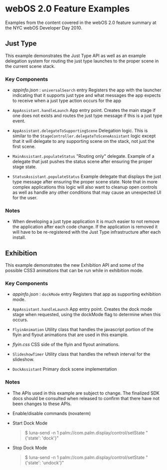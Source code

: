 # webOS 2.0 Feature Examples
Examples from the content covered in the webOS 2.0 feature summary at the NYC webOS Developer Day 2010.

## Just Type
This example demonstrates the Just Type API as well as an example delegation system for routing the 
just type launches to the proper scene in the current scene stack.

### Key Components
 * *appinfo.json* : `universalSearch` entry
    Registers the app with the launcher indicating that it supports just type and what messages the app expects to
    receive when a just type action occurs for the app

 * `AppAssistant.handleLaunch`
    App entry point. Creates the main stage if one does not exists and routes the just type message if this is a just
    type event.

 * `AppAssistant.delegateToSupportingScene`
    Delegation logic. This is similar to the `StageController.delegateToSceneAssistant` logic except that it will delegate
    to any supporting scene on the stack, not just the first scene.

 * `MainAssistant.populateStatus`
    "Routing only" delegate. Example of a delegate that just pushes the status scene after ensuring the proper stage state.

 * `StatusAssistant.populateStatus`
    Example delegate that displays the just type message after ensuring the proper scene state. Note that in more complex
    applications this logic will also want to cleanup open controls as well as handle any other conditions that may cause
    an unexpected UI for the user.

### Notes
 * When developing a just type application it is much easier to not remove the application after each code change. If the application is removed it will have to be re-registered with the Just Type infrastructure after each install.

## Exhibition
This example demonstrates the new Exhibition API and some of the possible CSS3 animations that can be run while in exhibition mode.

### Key Components
 * *appinfo.json* : `dockMode` entry
    Registers that app as supporting exhibition mode.

 * `AppAssistant.handleLaunch`
    App entry point. Creates the dock mode stage when requested, using the dockMode flag to determine when this occurs.

 * `FlyinAnimation`
    Utility class that handles the javascript portion of the flyin and flyout animations that are used in this example.
 * *flyin.css*
    CSS side of the flyin and flyout animations.

 * `SlideshowTimer`
    Utility class that handles the refresh interval for the slideshow.

 * `DockAssistant`
    Primary dock scene implementation

### Notes
 * The APIs used in this example are subject to change. The finalized SDK docs should be consulted when released to confirm that there have not been changes to these APIs.
 * Enable/disable commands (novaterm)
  * Start Dock Mode
    > $ luna-send -n 1 palm://com.palm.display/control/setState "{'state': 'dock'}"

  * Stop Dock Mode
    > $ luna-send -n 1 palm://com.palm.display/control/setState "{'state': 'undock'}"
